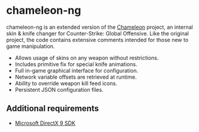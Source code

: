 # chameleon-ng

chameleon-ng is an extended version of the [Chameleon](https://github.com/aixxe/Chameleon) project, an internal skin & knife changer for Counter-Strike: Global Offensive. Like the original project, the code contains extensive comments intended for those new to game manipulation.

* Allows usage of skins on any weapon without restrictions.
* Includes primitive fix for special knife animations.
* Full in-game graphical interface for configuration.
* Network variable offsets are retrieved at runtime.
* Ability to override weapon kill feed icons.
* Persistent JSON configuration files.

## Additional requirements

* [Microsoft DirectX 9 SDK](https://www.microsoft.com/en-gb/download/details.aspx?id=6812)